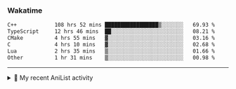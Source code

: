 ### Wakatime
<!--START_SECTION:waka-->

```txt
C++            108 hrs 52 mins █████████████████▒░░░░░░░   69.93 %
TypeScript     12 hrs 46 mins  ██░░░░░░░░░░░░░░░░░░░░░░░   08.21 %
CMake          4 hrs 55 mins   ▓░░░░░░░░░░░░░░░░░░░░░░░░   03.16 %
C              4 hrs 10 mins   ▓░░░░░░░░░░░░░░░░░░░░░░░░   02.68 %
Lua            2 hrs 35 mins   ▒░░░░░░░░░░░░░░░░░░░░░░░░   01.66 %
Other          1 hr 31 mins    ▒░░░░░░░░░░░░░░░░░░░░░░░░   00.98 %
```

<!--END_SECTION:waka-->

<!--
<h4>Leetcode</h4>

![Leetcode](https://leetcard.jacoblin.cool/f01zy?ext=heatmap)
-->

---

<details>
  <summary>🌸 My recent AniList activity</summary>

  <!-- ANILIST_ACTIVITY:start -->

-   📺 Completed [Tomodachi Game](https://anilist.co/anime/141014) (13:06 04 July 2025)
-   📺 Completed [The Eminence in Shadow Season 2](https://anilist.co/anime/161964) (00:06 04 July 2025)
-   📺 Completed [The Eminence in Shadow](https://anilist.co/anime/130298) (23:44 02 July 2025)
-   📺 Plans to watch [Mushoku Tensei: Jobless Reincarnation Season 3](https://anilist.co/anime/178789) (07:57 29 June 2025)
-   📺 Completed [Mushoku Tensei: Jobless Reincarnation Season 2 Part 2](https://anilist.co/anime/166873) (07:57 29 June 2025)

  <!-- ANILIST_ACTIVITY:end -->
</details>
